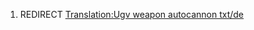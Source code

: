 1.  REDIRECT [Translation:Ugv weapon autocannon
    txt/de](Translation:Ugv_weapon_autocannon_txt/de "wikilink")